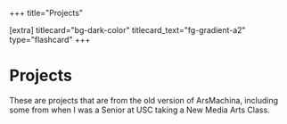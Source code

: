+++
title="Projects"

[extra]
titlecard="bg-dark-color"
titlecard_text="fg-gradient-a2"
type="flashcard"
+++

# Projects

These are projects that are from the old version of ArsMachina, including some from when I was a Senior at USC taking a New Media Arts Class.